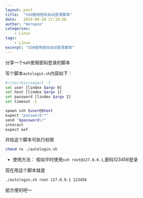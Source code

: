 ```yaml
---
layout: post
title:  "SSH使用密码自动登录脚本"
date:   2019-08-28 17:19:56
author: "Heropoo"
categories: 
    - Linux
tags:
    - Linux
excerpt: "SSH使用密码自动登录脚本"
---
```

分享一个ssh使用密码登录的脚本

写个脚本`autologin.sh`内容如下：
```sh
#!/usr/bin/expect -f
set user [lindex $argv 0]
set host [lindex $argv 1]
set password [lindex $argv 2]
set timeout -1

spawn ssh $user@$host
expect "password:*"
send "$password\r"
interact
expect eof
```

并给这个脚本可执行权限
```sh
chmod +x ./autologin.sh
```

* 使用方法：
假如平时使用`ssh root@127.0.0.1`,密码123456登录

现在用这个脚本就是
```sh
./autologin.sh root 127.0.0.1 123456
```

挺方便的吧～